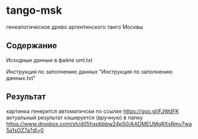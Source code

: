 # tango-msk
 генеалогическое древо аргентинского танго Москвы
## Содержание
  Исходные данные в файле uml.txt
  
  Инструкция по заполнению данных "Инструкция по заполнению данных.txt"
## Результат
  картинка генерится автоматичски по ссылке https://goo.gl/FJWdFK
  актуальный результат кэшируется (вручную) в папку https://www.dropbox.com/sh/d05hxpbbbw24p50/AADMEUMgRXsRmv7wa5a1sOZ7a?dl=0
  
